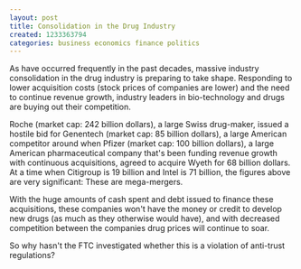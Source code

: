 ```yaml
---
layout: post
title: Consolidation in the Drug Industry
created: 1233363794
categories: business economics finance politics
---
```

As have occurred frequently in the past decades, massive industry consolidation in the drug industry is preparing to take shape. Responding to lower acquisition costs (stock prices of companies are lower) and the need to continue revenue growth, industry leaders in bio-technology and drugs are buying out their competition.

Roche (market cap: 242 billion dollars), a large Swiss drug-maker, issued a hostile bid for Genentech (market cap: 85 billion dollars), a large American competitor around when Pfizer (market cap: 100 billion dollars), a large American pharmaceutical company that's been funding revenue growth with continuous acquisitions, agreed to acquire Wyeth for 68 billion dollars. At a time when Citigroup is 19 billion and Intel is 71 billion, the figures above are very significant: These are mega-mergers.

With the huge amounts of cash spent and debt issued to finance these acquisitions, these companies won't have the money or credit to develop new drugs (as much as they otherwise would have), and with decreased competition between the companies drug prices will continue to soar.

So why hasn't the FTC investigated whether this is a violation of anti-trust regulations?
